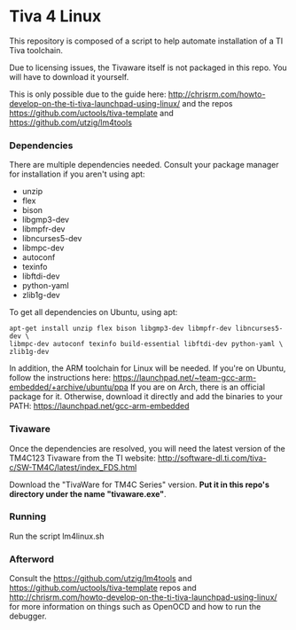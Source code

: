 # Tiva 4 Linux 
This repository is composed of a script to help automate installation of a TI Tiva toolchain.

Due to licensing issues, the Tivaware itself is not packaged in this repo. You will have to download it yourself.

This is only possible due to the guide here: http://chrisrm.com/howto-develop-on-the-ti-tiva-launchpad-using-linux/
and the repos https://github.com/uctools/tiva-template and https://github.com/utzig/lm4tools

### Dependencies
There are multiple dependencies needed. Consult your package manager for installation if you aren't using apt:
* unzip
* flex
* bison
* libgmp3-dev
* libmpfr-dev
* libncurses5-dev
* libmpc-dev
* autoconf
* texinfo
* libftdi-dev
* python-yaml
* zlib1g-dev

To get all dependencies on Ubuntu, using apt:

    apt-get install unzip flex bison libgmp3-dev libmpfr-dev libncurses5-dev \
    libmpc-dev autoconf texinfo build-essential libftdi-dev python-yaml \
    zlib1g-dev

In addition, the ARM toolchain for Linux will be needed.
If you're on Ubuntu, follow the instructions here: https://launchpad.net/~team-gcc-arm-embedded/+archive/ubuntu/ppa
If you are on Arch, there is an official package for it.
Otherwise, download it directly and add the binaries to your PATH:  https://launchpad.net/gcc-arm-embedded

### Tivaware
Once the dependencies are resolved, you will need the latest version of the TM4C123 Tivaware from the TI website: http://software-dl.ti.com/tiva-c/SW-TM4C/latest/index_FDS.html

Download the "TivaWare for TM4C Series" version. **Put it in this repo's directory under the name "tivaware.exe"**.

### Running
Run the script lm4linux.sh

### Afterword
Consult the https://github.com/utzig/lm4tools and https://github.com/uctools/tiva-template repos and http://chrisrm.com/howto-develop-on-the-ti-tiva-launchpad-using-linux/ for more information on things such as OpenOCD and how to run the debugger.
